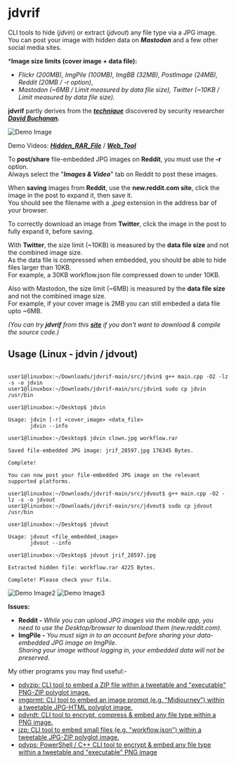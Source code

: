 # jdvrif

CLI tools to hide (*jdvin*) or extract (*jdvout*) any file type via a JPG image.  
You can post your image with hidden data on ***Mastodon*** and a few other social media sites.

\***Image size limits (cover image + data file):**
* *Flickr (200MB), ImgPile (100MB), ImgBB (32MB), PostImage (24MB), Reddit (20MB / -r option)*,
* *Mastodon (~6MB / Limit measured by data file size), Twitter (~10KB / Limit measured by data file size).*
  
**jdvrif** partly derives from the ***[technique](https://www.vice.com/en/article/bj4wxm/tiny-picture-twitter-complete-works-of-shakespeare-steganography)*** discovered by security researcher ***[David Buchanan](https://www.da.vidbuchanan.co.uk/).*** 

![Demo Image](https://github.com/CleasbyCode/jdvrif/blob/main/demo_image/jrif_13343.jpg)  

Demo Videos: [***Hidden_RAR_File***](https://youtu.be/Z5NS--zaDs0) / [***Web_Tool***](https://youtu.be/WvZMRp7Z6W4)  

To **post/share** file-embedded JPG images on **Reddit**, you must use the **-r** option.  
Always select the "***Images & Video***" tab on Reddit to post these images.

When **saving** images from **Reddit**, use the **new.reddit.com site**, click the image in the post to expand it, then save it.  
You should see the filename with a *.jpeg* extension in the address bar of your browser.  

To correctly download an image from **Twitter**, click the image in the post to fully expand it, before saving.

With **Twitter**, the size limit (~10KB) is measured by the **data file size** and not the combined image size.   
As the data file is compressed when embedded, you should be able to hide files larger than 10KB.   
For example, a 30KB workflow.json file compressed down to under 10KB.

Also with Mastodon, the size limit (~6MB) is measured by the **data file size** and not the combined image size.  
For example, if your cover image is 2MB you can still embeded a data file upto ~6MB.

*(You can try **jdvrif** from this [**site**](https://cleasbycode.co.uk/jdvrif/index/) if you don't want to download & compile the source code.)*

## Usage (Linux - jdvin / jdvout)

```console

user1@linuxbox:~/Downloads/jdvrif-main/src/jdvin$ g++ main.cpp -O2 -lz -s -o jdvin
user1@linuxbox:~/Downloads/jdvrif-main/src/jdvin$ sudo cp jdvin /usr/bin

user1@linuxbox:~/Desktop$ jdvin 

Usage: jdvin [-r] <cover_image> <data_file>  
       jdvin --info

user1@linuxbox:~/Desktop$ jdvin clown.jpg workflow.rar
  
Saved file-embedded JPG image: jrif_28597.jpg 176345 Bytes.

Complete!

You can now post your file-embedded JPG image on the relevant supported platforms.

user1@linuxbox:~/Downloads/jdvrif-main/src/jdvout$ g++ main.cpp -O2 -lz -s -o jdvout
user1@linuxbox:~/Downloads/jdvrif-main/src/jdvout$ sudo cp jdvout /usr/bin

user1@linuxbox:~/Desktop$ jdvout

Usage: jdvout <file_embedded_image>
       jdvout --info
        
user1@linuxbox:~/Desktop$ jdvout jrif_28597.jpg

Extracted hidden file: workflow.rar 4225 Bytes.

Complete! Please check your file.

```
![Demo Image2](https://github.com/CleasbyCode/jdvrif/blob/main/demo_image/new_screen.png) 
![Demo Image3](https://github.com/CleasbyCode/jdvrif/blob/main/demo_image/screen2.png)  

**Issues:**
* **Reddit -** *While you can upload JPG images via the mobile app, you need to use the Desktop/browser to download them (new.reddit.com).*
* **ImgPile -** *You must sign in to an account before sharing your data-embedded JPG image on ImgPile*.  
*Sharing your image without logging in, your embedded data will not be preserved.*

My other programs you may find useful:-  

* [pdvzip: CLI tool to embed a ZIP file within a tweetable and "executable" PNG-ZIP polyglot image.](https://github.com/CleasbyCode/pdvzip)
* [imgprmt: CLI tool to embed an image prompt (e.g. "Midjourney") within a tweetable JPG-HTML polyglot image.](https://github.com/CleasbyCode/imgprmt)
* [pdvrdt: CLI tool to encrypt, compress & embed any file type within a PNG image.](https://github.com/CleasbyCode/pdvrdt)
* [jzp: CLI tool to embed small files (e.g. "workflow.json") within a tweetable JPG-ZIP polyglot image.](https://github.com/CleasbyCode/jzp) 
* [pdvps: PowerShell / C++ CLI tool to encrypt & embed any file type within a tweetable and "executable" PNG image](https://github.com/CleasbyCode/pdvps)   

##

